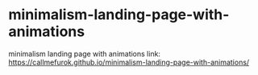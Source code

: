 # minimalism-landing-page-with-animations
minimalism landing page with animations
link: https://callmefurok.github.io/minimalism-landing-page-with-animations/

